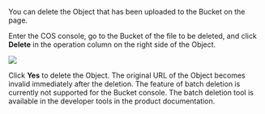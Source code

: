 You can delete the Object that has been uploaded to the Bucket on the page.

Enter the COS console, go to the Bucket of the file to be deleted, and click **Delete** in the operation column on the right side of the Object.

![](https://mc.qcloudimg.com/static/img/1a51dc82dbb30c6aec1b79af9a30ce71/image.png)

Click **Yes** to delete the Object. The original URL of the Object becomes invalid immediately after the deletion. The feature of batch deletion is currently not supported for the Bucket console. The batch deletion tool is available in the developer tools in the product documentation.


